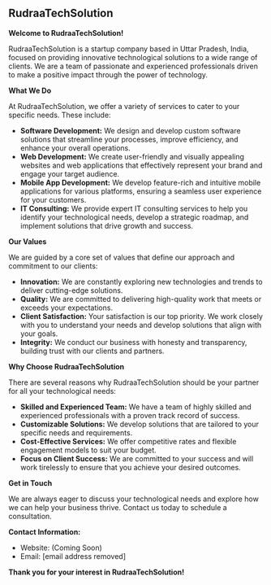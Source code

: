 ## RudraaTechSolution

**Welcome to RudraaTechSolution!**

RudraaTechSolution is a startup company based in Uttar Pradesh, India, focused on providing innovative technological solutions to a wide range of clients. We are a team of passionate and experienced professionals driven to make a positive impact through the power of technology.

**What We Do**

At RudraaTechSolution, we offer a variety of services to cater to your specific needs. These include:

* **Software Development:** We design and develop custom software solutions that streamline your processes, improve efficiency, and enhance your overall operations.
* **Web Development:** We create user-friendly and visually appealing websites and web applications that effectively represent your brand and engage your target audience.
* **Mobile App Development:** We develop feature-rich and intuitive mobile applications for various platforms, ensuring a seamless user experience for your customers.
* **IT Consulting:** We provide expert IT consulting services to help you identify your technological needs, develop a strategic roadmap, and implement solutions that drive growth and success.

**Our Values**

We are guided by a core set of values that define our approach and commitment to our clients:

* **Innovation:** We are constantly exploring new technologies and trends to deliver cutting-edge solutions.
* **Quality:** We are committed to delivering high-quality work that meets or exceeds your expectations.
* **Client Satisfaction:** Your satisfaction is our top priority. We work closely with you to understand your needs and develop solutions that align with your goals.
* **Integrity:** We conduct our business with honesty and transparency, building trust with our clients and partners.

**Why Choose RudraaTechSolution**

There are several reasons why RudraaTechSolution should be your partner for all your technological needs:

* **Skilled and Experienced Team:** We have a team of highly skilled and experienced professionals with a proven track record of success.
* **Customizable Solutions:** We develop solutions that are tailored to your specific needs and requirements.
* **Cost-Effective Services:** We offer competitive rates and flexible engagement models to suit your budget.
* **Focus on Client Success:** We are committed to your success and will work tirelessly to ensure that you achieve your desired outcomes.

**Get in Touch**

We are always eager to discuss your technological needs and explore how we can help your business thrive. Contact us today to schedule a consultation.

**Contact Information:**

* Website: (Coming Soon)
* Email: [email address removed]

**Thank you for your interest in RudraaTechSolution!**
